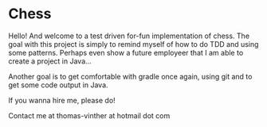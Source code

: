 # Chess

Hello! And welcome to a test driven for-fun implementation of chess. 
The goal with this project is simply to remind myself of how to do TDD and using some patterns. Perhaps even show a future employeer that I am able to create a project in Java... 

Another goal is to get comfortable with gradle once again, using git and to get some code output in Java. 

If you wanna hire me, please do! 

Contact me at thomas-vinther at hotmail dot com